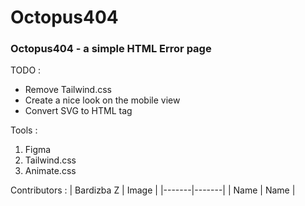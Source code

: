 # Octopus404
### Octopus404 - a simple HTML Error page

TODO :
- Remove Tailwind.css
- Create a nice look on the mobile view
- Convert SVG to HTML tag

Tools :
1. Figma
2. Tailwind.css
3. Animate.css

Contributors :
| Bardizba Z | Image |
|-------|-------|
| Name  | Name  |